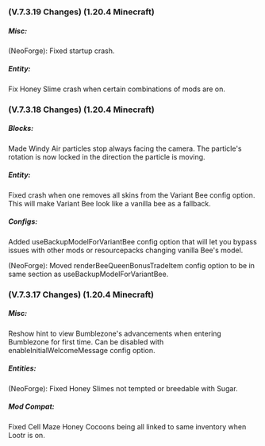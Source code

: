 ### **(V.7.3.19 Changes) (1.20.4 Minecraft)**

##### Misc:
(NeoForge): Fixed startup crash.

##### Entity:
Fix Honey Slime crash when certain combinations of mods are on.


### **(V.7.3.18 Changes) (1.20.4 Minecraft)**

##### Blocks:
Made Windy Air particles stop always facing the camera.
 The particle's rotation is now locked in the direction the particle is moving.

##### Entity:
Fixed crash when one removes all skins from the Variant Bee config option.
 This will make Variant Bee look like a vanilla bee as a fallback.

##### Configs:

Added useBackupModelForVariantBee config option that will let you bypass issues with other mods or resourcepacks changing vanilla Bee's model.

(NeoForge): Moved renderBeeQueenBonusTradeItem config option to be in same section as useBackupModelForVariantBee.


### **(V.7.3.17 Changes) (1.20.4 Minecraft)**

##### Misc:
Reshow hint to view Bumblezone's advancements when entering Bumblezone for first time.
 Can be disabled with enableInitialWelcomeMessage config option.

##### Entities:
(NeoForge): Fixed Honey Slimes not tempted or breedable with Sugar.

##### Mod Compat:
Fixed Cell Maze Honey Cocoons being all linked to same inventory when Lootr is on.

